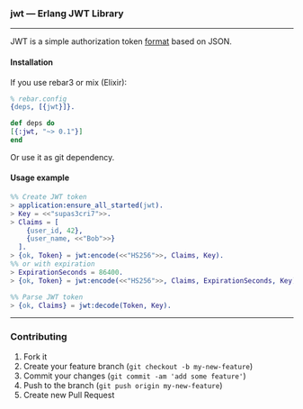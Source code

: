 ### jwt &mdash; Erlang JWT Library

---

JWT is a simple authorization token [format](http://jwt.io/) based on JSON.

#### Installation

If you use rebar3 or mix (Elixir):

```erlang
% rebar.config
{deps, [{jwt}]}.
```

```elixir
def deps do
[{:jwt, "~> 0.1"}]
end
```

Or use it as git dependency.

#### Usage example

```erlang
%% Create JWT token
> application:ensure_all_started(jwt).
> Key = <<"supas3cri7">>.
> Claims = [
    {user_id, 42},
    {user_name, <<"Bob">>}
  ].
> {ok, Token} = jwt:encode(<<"HS256">>, Claims, Key).
%% or with expiration
> ExpirationSeconds = 86400.
> {ok, Token} = jwt:encode(<<"HS256">>, Claims, ExpirationSeconds, Key).

%% Parse JWT token
> {ok, Claims} = jwt:decode(Token, Key).
```

---

### Contributing

1. Fork it
2. Create your feature branch (`git checkout -b my-new-feature`)
3. Commit your changes (`git commit -am 'add some feature'`)
4. Push to the branch (`git push origin my-new-feature`)
5. Create new Pull Request
